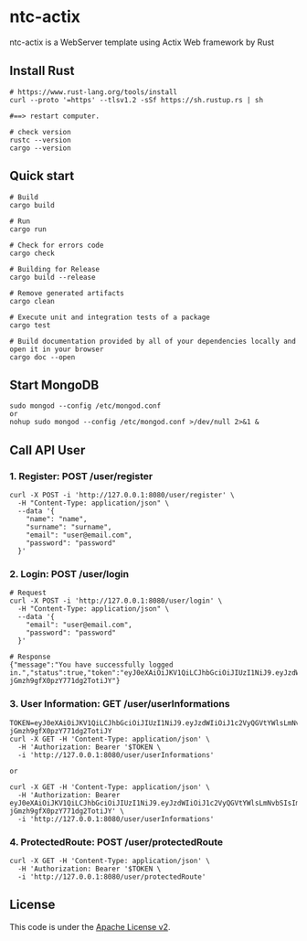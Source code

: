 # ntc-actix
ntc-actix is a WebServer template using Actix Web framework by Rust  

## Install Rust
```shell
# https://www.rust-lang.org/tools/install
curl --proto '=https' --tlsv1.2 -sSf https://sh.rustup.rs | sh

#==> restart computer.

# check version
rustc --version
cargo --version
```

## Quick start
```shell
# Build
cargo build

# Run
cargo run

# Check for errors code
cargo check

# Building for Release
cargo build --release

# Remove generated artifacts
cargo clean

# Execute unit and integration tests of a package
cargo test

# Build documentation provided by all of your dependencies locally and open it in your browser
cargo doc --open
```

## Start MongoDB
```shell
sudo mongod --config /etc/mongod.conf
or
nohup sudo mongod --config /etc/mongod.conf >/dev/null 2>&1 &
```

## Call API User
### 1. Register: POST /user/register
```shell
curl -X POST -i 'http://127.0.0.1:8080/user/register' \
  -H "Content-Type: application/json" \
  --data '{
    "name": "name",
    "surname": "surname",
    "email": "user@email.com",
    "password": "password"
  }'
```

### 2. Login: POST /user/login
```shell
# Request
curl -X POST -i 'http://127.0.0.1:8080/user/login' \
  -H "Content-Type: application/json" \
  --data '{
    "email": "user@email.com",
    "password": "password"
  }'

# Response
{"message":"You have successfully logged in.","status":true,"token":"eyJ0eXAiOiJKV1QiLCJhbGciOiJIUzI1NiJ9.eyJzdWIiOiJ1c2VyQGVtYWlsLmNvbSIsImV4cCI6MTYwOTUzNTE1NH0.TMVWEsH2r_4FjE28S-jGmzh9gfX0pzY771dg2TotiJY"}
```

### 3. User Information: GET /user/userInformations
```shell
TOKEN=eyJ0eXAiOiJKV1QiLCJhbGciOiJIUzI1NiJ9.eyJzdWIiOiJ1c2VyQGVtYWlsLmNvbSIsImV4cCI6MTYwOTUzNTE1NH0.TMVWEsH2r_4FjE28S-jGmzh9gfX0pzY771dg2TotiJY
curl -X GET -H 'Content-Type: application/json' \
  -H 'Authorization: Bearer '$TOKEN \
  -i 'http://127.0.0.1:8080/user/userInformations'

or

curl -X GET -H 'Content-Type: application/json' \
  -H 'Authorization: Bearer eyJ0eXAiOiJKV1QiLCJhbGciOiJIUzI1NiJ9.eyJzdWIiOiJ1c2VyQGVtYWlsLmNvbSIsImV4cCI6MTYwOTUzNTE1NH0.TMVWEsH2r_4FjE28S-jGmzh9gfX0pzY771dg2TotiJY' \
  -i 'http://127.0.0.1:8080/user/userInformations'
```

### 4. ProtectedRoute: POST /user/protectedRoute
```shell
curl -X GET -H 'Content-Type: application/json' \
  -H 'Authorization: Bearer '$TOKEN \
  -i 'http://127.0.0.1:8080/user/protectedRoute'
```


## License
This code is under the [Apache License v2](https://www.apache.org/licenses/LICENSE-2.0).  
